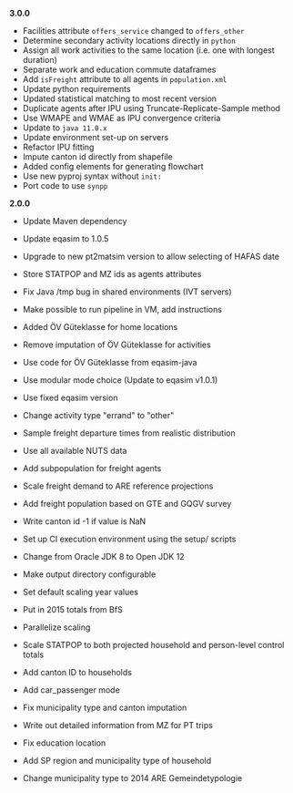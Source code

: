 **3.0.0**
- Facilities attribute `offers_service` changed to `offers_other`
- Determine secondary activity locations directly in `python`
- Assign all work activities to the same location (i.e. one with longest duration)
- Separate work and education commute dataframes
- Add `isFreight` attribute to all agents in `population.xml`
- Update python requirements
- Updated statistical matching to most recent version
- Duplicate agents after IPU using Truncate-Replicate-Sample method
- Use WMAPE and WMAE as IPU convergence criteria
- Update to `java 11.0.x`
- Update environment set-up on servers
- Refactor IPU fitting
- Impute canton id directly from shapefile
- Added config elements for generating flowchart
- Use new pyproj syntax without `init:`
- Port code to use `synpp`

**2.0.0**

- Update Maven dependency
- Update eqasim to 1.0.5
- Upgrade to new pt2matsim version to allow selecting of HAFAS date
- Store STATPOP and MZ ids as agents attributes
- Fix Java /tmp bug in shared environments (IVT servers)
- Make possible to run pipeline in VM, add instructions
- Added ÖV Güteklasse for home locations
- Remove imputation of ÖV Güteklasse for activities
- Use code for ÖV Güteklasse from eqasim-java

- Use modular mode choice (Update to eqasim v1.0.1)
- Use fixed eqasim version
- Change activity type "errand" to "other"
- Sample freight departure times from realistic distribution
- Use all available NUTS data
- Add subpopulation for freight agents
- Scale freight demand to ARE reference projections
- Add freight population based on GTE and GQGV survey
- Write canton id -1 if value is NaN
- Set up CI execution environment using the setup/ scripts
- Change from Oracle JDK 8 to Open JDK 12
- Make output directory configurable
- Set default scaling year values
- Put in 2015 totals from BfS
- Parallelize scaling
- Scale STATPOP to both projected household and person-level control totals
- Add canton ID to households
- Add car_passenger mode
- Fix municipality type and canton imputation
- Write out detailed information from MZ for PT trips
- Fix education location
- Add SP region and municipality type of household
- Change municipality type to 2014 ARE Gemeindetypologie
